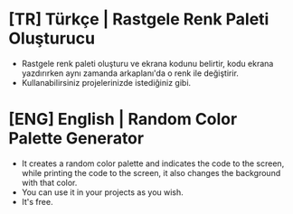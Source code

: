 # [TR] Türkçe | Rastgele Renk Paleti Oluşturucu
* Rastgele renk paleti oluşturu ve ekrana kodunu belirtir, kodu ekrana yazdırırken aynı zamanda arkaplanı'da o renk ile değiştirir.
* Kullanabilirsiniz projelerinizde istediğiniz gibi.

# [ENG] English | Random Color Palette Generator
* It creates a random color palette and indicates the code to the screen, while printing the code to the screen, it also changes the background with that color.
* You can use it in your projects as you wish.
* It's free.
